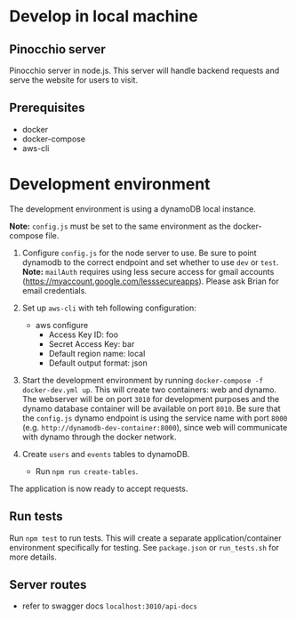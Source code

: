 # Develop in local machine
## Pinocchio server

Pinocchio server in node.js. This server will handle backend requests and serve the website for users to visit.

## Prerequisites

* docker
* docker-compose
* aws-cli

# Development environment

The development environment is using a dynamoDB local instance. 

**Note:** `config.js` must be set to the same environment as the docker-compose file.

1. Configure `config.js` for the node server to use. Be sure to point dynamodb to the correct endpoint and set whether to use `dev` or `test`. **Note:** `mailAuth` requires using less secure access for gmail accounts (https://myaccount.google.com/lesssecureapps). Please ask Brian for email credentials.
2. Set up `aws-cli` with teh following configuration:
    - aws configure
        - Access Key ID: foo
        - Secret Access Key: bar
        - Default region name: local
        - Default output format: json
3. Start the development environment by running `docker-compose -f docker-dev.yml up`. This will create two containers: web and dynamo. The webserver will be on port `3010` for development purposes and the dynamo database container will be available on port `8010`. Be sure that the `config.js` dynamo endpoint is using the service name with port `8000` (e.g. `http://dynamodb-dev-container:8000`), since web will communicate with dynamo through the docker network.

4. Create `users` and `events` tables to dynamoDB.
    - Run `npm run create-tables`.

The application is now ready to accept requests.

## Run tests

Run `npm test` to run tests. This will create a separate application/container environment specifically for testing. See `package.json` or `run_tests.sh` for more details.

## Server routes

* refer to swagger docs `localhost:3010/api-docs`

